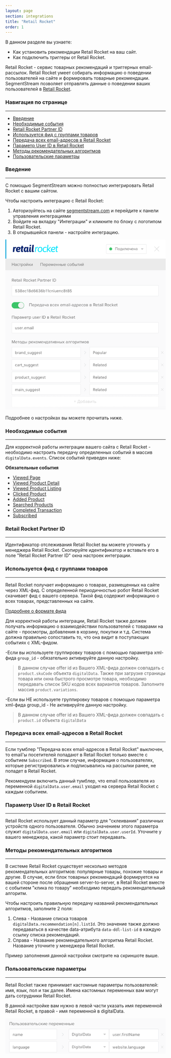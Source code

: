 ```yaml
---
layout: page
section: integrations
title: "Retail Rocket"
order: 1
---
```


В данном разделе вы узнаете:
* Как установить рекомендации Retail Rocket на ваш сайт.
* Как подключить триггеры от Retail Rocket.

Retail Rocket - сервис товарных рекомендаций и триггерных email-рассылок. Retail Rocket умеет собирать информацию о поведении пользователей на сайте и формировать товарные рекомендации. SegmentStream позволяет отправлять данные о поведении ваших пользователей в [Retail Rocket](https://retailrocket.ru/).

### Навигация по странице
------
<ul class="page-navigation">
  <li><a href="#0">Введение</a></li>
  <li><a href="#1">Необходимые события</a></li>
  <li><a href="#2">Retail Rocket Partner ID</a></li>
  <li><a href="#2_1">Используется фид с группами товаров</a></li>
  <li><a href="#3">Передача всех email-адресов в Retail Rocket</a></li>
  <li><a href="#4">Параметр User ID в Retail Rocket</a></li>
  <li><a href="#5">Методы рекомендательных алгоритмов</a></li>
  <li><a href="#6">Пользовательские параметры</a></li>
</ul>


### <a name="0"></a>Введение
------
С помощью SegmentStream можно полностью интегрировать Retail Rocket с вашим сайтом.

Чтобы настроить интеграцию с Retail Rocket:
1. Авторизуйтесь на сайте [segmentstream.com](https://admin.segmentstream.com/) и перейдите к панели управления интеграциями
2. Войдите на вкладку "Интеграции" и кликните по блоку с логотипом Retail Rocket.
3. В открывшейся панели - настройте интеграцию.

![](/img/integrations.retailrocket.1.png)

Подробнее о настройках вы можете прочитать ниже.

### <a name="1"></a>Необходимые события
------
Для корректной работы интеграции вашего сайта с Retail Rocket - необходимо настроить передачу определенных событий в массив `digitalData.events`. Список событий приведен ниже:

**Обязательные события**
* [Viewed Page](/events/viewed-page)
* [Viewed Product Detail](/events/viewed-product-detail)
* [Viewed Product Listing](/events/viewed-product-listing)
* [Clicked Product](/events/clicked-product)
* [Added Product](/events/added-product)
* [Searched Products](/events/searched-products)
* [Completed Transaction](/events/completed-transaction)
* [Subscribed](/events/subscribed)


### <a name="2"></a>Retail Rocket Partner ID
------
Идентификатор отслеживания Retail Rocket вы можете уточнить у менеджера Retail Rocket.
Скопируйте идентификатор и вставьте его в поле "Retail Rocket Partner ID" окна настроек интеграции.

### <a name="2_1"></a>Используется фид с группами товаров
------
Retail Rocket получает информацию о товарах, размещенных на сайте через XML-фид. С определенной периодичностью робот Retail Rocket скачивает фид с вашего сервера. Такой фид содержит информацию о всех товарах, представленных на сайте.

[Подробнее о формате фида](https://yandex.ru/support/partnermarket/offers.html)

Для корректной работы интеграции, Retail Rocket также должен получать информацию о взаимодействии пользователей с товарами на сайте - просмотры, добавления в корзину, покупки и т.д. Система должна правильно сопоставить то, что она видит в поступающих событиях с XML-фидом.

 -Если вы используете группировку товаров с помощью параметра xml-фида `group_id` - обязательно активируйте данную настройку.
  >В данном случае offer id из Вашего XML-фида должен совпадать с `product.skuCode` объекта `digitalData`. Также при загрузке страницы товара или окна быстрого просмотре товара, необходимо передавать список SKU кодов всех вариантов товаров. Заполните массив `product.variations`.

 -Если вы НЕ используете группировку товаров с помощью параметра xml-фида group_id - Не активируйте данную настройку.
  >В данном случае offer id из Вашего XML-фида должен совпадать с `product.id` объекта `digitalData`

### <a name="3"></a>Передача всех email-адресов в Retail Rocket
------
Если тумблер "Передача всех email-адресов в Retail Rocket" выключен, то email'ы посетителей попадают в Retail Rocket только вместе с событием `Subscribed`. В этом случае, информация о пользователях, которые регистрировались и подписывались на рассылки ранее, не попадет в Retail Rocket.

Рекомендуем включить данный тумблер, что email пользователя из переменной `digitalData.user.email` уходил на сервера Retail Rocket с каждым событием.

### <a name="4"></a>Параметр User ID в Retail Rocket
------
Retail Rocket использует данный параметр для "склеивания" различных устройств одного пользователя. Обычно значением этого параметра служит `digitalData.user.email` или `digitalData.user.userId`. Уточните у вашего менеджера, какой параметр стоит передавать.

### <a name="5"></a>Методы рекомендательных алгоритмов
------
В системе Retail Rocket существует несколько методов рекомендательных алгоритмов: популярные товары, похожие товары и другие. В случае, если блок товарных рекомендаций формируется на вашей стороне после обращения server-to-server, в Retail Rocket вместе с событием "клика по товару" необходимо передать рекомендательный алгоритм.

Чтобы настроить правильную передачу названий рекомендательных алгоритмов, заполните 2 поля:
1. Слева - Название списка товаров `digitalData.recommendation[n].listId`. Это значение также должно передаваться в качестве data-атрибута `data-ddl-list-id` в каждую ссылку списка рекомендаций.
2. Справа - Название рекомендательного алгоритма Retail Rocket. Название уточните у менеджера Retail Rocket.

Пример заполнения данной настройки смотрите на скриншоте выше.

### <a name="6"></a>Пользовательские параметры
------
Retail Rocket также принимает кастомные параметры пользователей: имя, язык, пол и так далее. Имена кастомных переменных вам могут дать сотрудники Retail Rocket.

В данной настройке вам нужно в левой части указать имя переменной Retail Rocket, в правой - имя переменной в digitalData.

![](/img/integrations.retailrocket.2.png)

